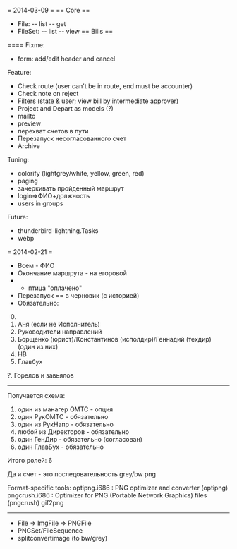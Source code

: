 = 2014-03-09 =
== Core ==
* File:
-- list
-- get
* FileSet:
-- list
-- view
== Bills ==

====
Fixme:
* form: add/edit header and cancel

Feature:
* Check route (user can't be in route, end must be accounter)
* Check note on reject
* Filters (state & user; view bill by intermediate approver)
* Project and Depart as models (?)
* mailto
* preview
* перехват счетов в пути
* Перезапуск несогласованного счет
* Archive

Tuning:
* colorify (lightgrey/white, yellow, green, red)
* paging
* зачеркивать пройденный маршрут
* login=>ФИО+должность
* users in groups

Future:
* thunderbird-lightning.Tasks
* webp

= 2014-02-21 =
* Всем - ФИО
* Окончание маршрута - на егоровой
* + птица "оплачено"
* Перезапуск == в черновик (с историей)
* Обязательно:
0.
1. Аня (если не Исполнитель)
2. Руководители направлений
3. Борщенко (юрист)/Константинов (исполдир)/Геннадий (техдир) (один из них)
4. НВ
5. Главбух

?. Горелов и завьялов

----
Получается схема:
1. один из манагер ОМТС - опция
2. один РукОМТС - обязательно
3. один из РукНапр - обязательно
4. любой из Директоров - обязательно
5. один ГенДир - обязательно (согласован)
6. один ГлавБух - обязательно

Итого ролей: 6


Да и счет - это последовательность grey/bw png

Format-specific tools:
optipng.i686 : PNG optimizer and converter (optipng)
pngcrush.i686 : Optimizer for PNG (Portable Network Graphics) files (pngcrush)
gif2png

----
* File => ImgFile => PNGFile
* PNGSet/FileSequence
* splitconvertimage (to bw/grey)